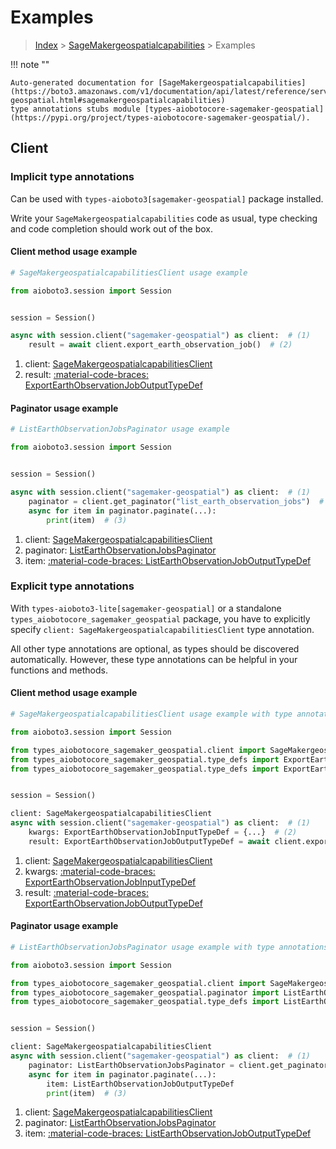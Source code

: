 # Examples

> [Index](../README.md) > [SageMakergeospatialcapabilities](./README.md) > Examples

!!! note ""

    Auto-generated documentation for [SageMakergeospatialcapabilities](https://boto3.amazonaws.com/v1/documentation/api/latest/reference/services/sagemaker-geospatial.html#sagemakergeospatialcapabilities)
    type annotations stubs module [types-aiobotocore-sagemaker-geospatial](https://pypi.org/project/types-aiobotocore-sagemaker-geospatial/).

## Client

### Implicit type annotations

Can be used with `types-aioboto3[sagemaker-geospatial]` package installed.

Write your `SageMakergeospatialcapabilities` code as usual,
type checking and code completion should work out of the box.



#### Client method usage example

```python
# SageMakergeospatialcapabilitiesClient usage example

from aioboto3.session import Session


session = Session()

async with session.client("sagemaker-geospatial") as client:  # (1)
    result = await client.export_earth_observation_job()  # (2)
```

1. client: [SageMakergeospatialcapabilitiesClient](./client.md)
2. result: [:material-code-braces: ExportEarthObservationJobOutputTypeDef](./type_defs.md#exportearthobservationjoboutputtypedef)



#### Paginator usage example

```python
# ListEarthObservationJobsPaginator usage example

from aioboto3.session import Session


session = Session()

async with session.client("sagemaker-geospatial") as client:  # (1)
    paginator = client.get_paginator("list_earth_observation_jobs")  # (2)
    async for item in paginator.paginate(...):
        print(item)  # (3)
```

1. client: [SageMakergeospatialcapabilitiesClient](./client.md)
2. paginator: [ListEarthObservationJobsPaginator](./paginators.md#listearthobservationjobspaginator)
3. item: [:material-code-braces: ListEarthObservationJobOutputTypeDef](./type_defs.md#listearthobservationjoboutputtypedef)




### Explicit type annotations

With `types-aioboto3-lite[sagemaker-geospatial]`
or a standalone `types_aiobotocore_sagemaker_geospatial` package, you have to explicitly specify
`client: SageMakergeospatialcapabilitiesClient` type annotation.

All other type annotations are optional, as types should be discovered automatically.
However, these type annotations can be helpful in your functions and methods.


#### Client method usage example

```python
# SageMakergeospatialcapabilitiesClient usage example with type annotations

from aioboto3.session import Session

from types_aiobotocore_sagemaker_geospatial.client import SageMakergeospatialcapabilitiesClient
from types_aiobotocore_sagemaker_geospatial.type_defs import ExportEarthObservationJobOutputTypeDef
from types_aiobotocore_sagemaker_geospatial.type_defs import ExportEarthObservationJobInputTypeDef


session = Session()

client: SageMakergeospatialcapabilitiesClient
async with session.client("sagemaker-geospatial") as client:  # (1)
    kwargs: ExportEarthObservationJobInputTypeDef = {...}  # (2)
    result: ExportEarthObservationJobOutputTypeDef = await client.export_earth_observation_job(**kwargs)  # (3)
```

1. client: [SageMakergeospatialcapabilitiesClient](./client.md)
2. kwargs: [:material-code-braces: ExportEarthObservationJobInputTypeDef](./type_defs.md#exportearthobservationjobinputtypedef)
3. result: [:material-code-braces: ExportEarthObservationJobOutputTypeDef](./type_defs.md#exportearthobservationjoboutputtypedef)



#### Paginator usage example

```python
# ListEarthObservationJobsPaginator usage example with type annotations

from aioboto3.session import Session

from types_aiobotocore_sagemaker_geospatial.client import SageMakergeospatialcapabilitiesClient
from types_aiobotocore_sagemaker_geospatial.paginator import ListEarthObservationJobsPaginator
from types_aiobotocore_sagemaker_geospatial.type_defs import ListEarthObservationJobOutputTypeDef


session = Session()

client: SageMakergeospatialcapabilitiesClient
async with session.client("sagemaker-geospatial") as client:  # (1)
    paginator: ListEarthObservationJobsPaginator = client.get_paginator("list_earth_observation_jobs")  # (2)
    async for item in paginator.paginate(...):
        item: ListEarthObservationJobOutputTypeDef
        print(item)  # (3)
```

1. client: [SageMakergeospatialcapabilitiesClient](./client.md)
2. paginator: [ListEarthObservationJobsPaginator](./paginators.md#listearthobservationjobspaginator)
3. item: [:material-code-braces: ListEarthObservationJobOutputTypeDef](./type_defs.md#listearthobservationjoboutputtypedef)




